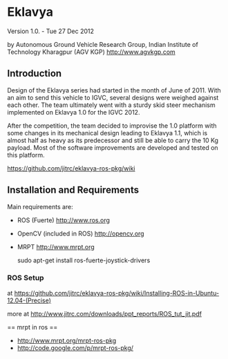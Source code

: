 Eklavya
========

Version 1.0. - Tue 27 Dec 2012

by Autonomous Ground Vehicle Research Group, Indian Institute of Technology Kharagpur  (AGV KGP)
<http://www.agvkgp.com>


Introduction
------------
Design of the Eklavya series had started in the month of June of 2011. With an aim to send this vehicle to IGVC, several designs were weighed against each other. The team ultimately went with a sturdy skid steer mechanism implemented on Eklavya 1.0 for the IGVC 2012.

After the competition, the team decided to improvise the 1.0 platform with some changes in its mechanical design leading to Eklavya 1.1, which is almost half as heavy as its predecessor and still be able to carry the 10 Kg payload. Most of the software improvements are developed and tested on this platform.

<https://github.com/jitrc/eklavya-ros-pkg/wiki>


Installation and Requirements
-----------------------------
Main requirements are:
 * ROS (Fuerte) http://www.ros.org
 * OpenCV (included in ROS) http://opencv.org
 * MRPT http://www.mrpt.org

    sudo apt-get install ros-fuerte-joystick-drivers

### ROS Setup ###

at <https://github.com/jitrc/eklavya-ros-pkg/wiki/Installing-ROS-in-Ubuntu-12.04-(Precise)>

more at <http://www.jitrc.com/downloads/ppt_reports/ROS_tut_jit.pdf>


== mrpt in ros ==

 * http://www.mrpt.org/mrpt-ros-pkg
 * http://code.google.com/p/mrpt-ros-pkg/



